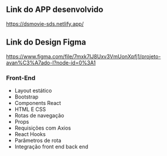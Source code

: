 

## Link do APP desenvolvido
https://dsmovie-sds.netlify.app/


## Link do Design Figma
https://www.figma.com/file/7mxk7IJ8Uxv3VmUonXpfj1/projeto-avan%C3%A7ado-I?node-id=0%3A1


### Front-End
- Layout estático
- Bootstrap
- Components React
- HTML E CSS
- Rotas de navegação
- Props
- Requisições com Axios
- React Hooks
- Parâmetros de rota
- Integração front end back end
